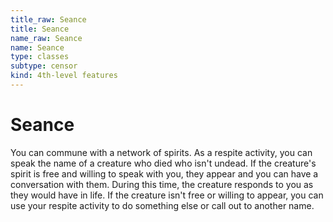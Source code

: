 ```yaml
---
title_raw: Seance
title: Seance
name_raw: Seance
name: Seance
type: classes
subtype: censor
kind: 4th-level features
---
```


# Seance

You can commune with a network of spirits. As a respite activity, you can speak the name of a creature who died who isn't undead. If the creature's spirit is free and willing to speak with you, they appear and you can have a conversation with them. During this time, the creature responds to you as they would have in life. If the creature isn't free or willing to appear, you can use your respite activity to do something else or call out to another name.
